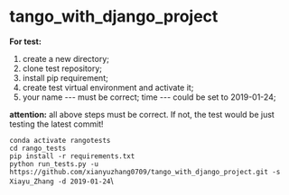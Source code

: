 # tango_with_django_project

**For test:**

1. create a new directory;
2. clone test repository;
3. install pip requirement;
4. create test virtual environment and activate it;
5. your name --- must be correct; time --- could be set to 2019-01-24;

**attention:** all above steps must be correct. If not, the test would be just testing the latest commit!

```conda activate rangotests```\
```cd rango_tests```\
```pip install -r requirements.txt```\
```python run_tests.py -u https://github.com/xianyuzhang0709/tango_with_django_project.git -s Xiayu_Zhang -d 2019-01-24```\
